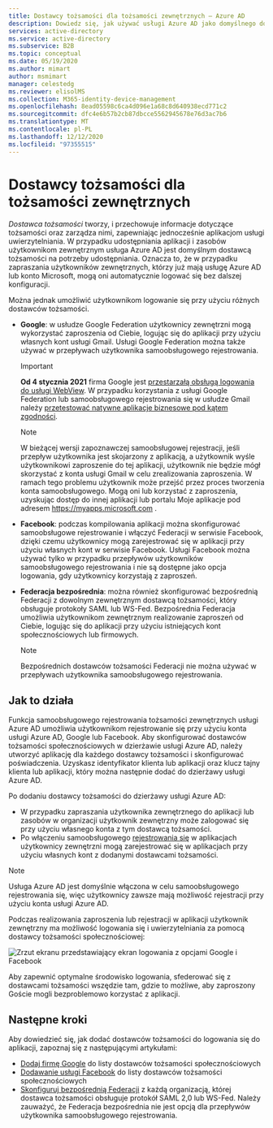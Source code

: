 ```yaml
---
title: Dostawcy tożsamości dla tożsamości zewnętrznych — Azure AD
description: Dowiedz się, jak używać usługi Azure AD jako domyślnego dostawcy tożsamości na potrzeby udostępniania użytkownikom zewnętrznym.
services: active-directory
ms.service: active-directory
ms.subservice: B2B
ms.topic: conceptual
ms.date: 05/19/2020
ms.author: mimart
author: msmimart
manager: celestedg
ms.reviewer: elisolMS
ms.collection: M365-identity-device-management
ms.openlocfilehash: 8ead05598c6ca4d096e1a68c8d640938ecd771c2
ms.sourcegitcommit: dfc4e6b57b2cb87dbcce5562945678e76d3ac7b6
ms.translationtype: MT
ms.contentlocale: pl-PL
ms.lasthandoff: 12/12/2020
ms.locfileid: "97355515"
---
```

# <a name="identity-providers-for-external-identities"></a>Dostawcy tożsamości dla tożsamości zewnętrznych

*Dostawca tożsamości* tworzy, i przechowuje informacje dotyczące tożsamości oraz zarządza nimi, zapewniając jednocześnie aplikacjom usługi uwierzytelniania. W przypadku udostępniania aplikacji i zasobów użytkownikom zewnętrznym usługa Azure AD jest domyślnym dostawcą tożsamości na potrzeby udostępniania. Oznacza to, że w przypadku zapraszania użytkowników zewnętrznych, którzy już mają usługę Azure AD lub konto Microsoft, mogą oni automatycznie logować się bez dalszej konfiguracji.

Można jednak umożliwić użytkownikom logowanie się przy użyciu różnych dostawców tożsamości.

- **Google**: w usłudze Google Federation użytkownicy zewnętrzni mogą wykorzystać zaproszenia od Ciebie, logując się do aplikacji przy użyciu własnych kont usługi Gmail. Usługi Google Federation można także używać w przepływach użytkownika samoobsługowego rejestrowania.
   > [!IMPORTANT]
   > **Od 4 stycznia 2021** firma Google jest [przestarzałą obsługą logowania do usługi WebView](https://developers.googleblog.com/2020/08/guidance-for-our-effort-to-block-less-secure-browser-and-apps.html). W przypadku korzystania z usługi Google Federation lub samoobsługowego rejestrowania się w usłudze Gmail należy [przetestować natywne aplikacje biznesowe pod kątem zgodności](google-federation.md#deprecation-of-webview-sign-in-support).

   > [!NOTE]
   > W bieżącej wersji zapoznawczej samoobsługowej rejestracji, jeśli przepływ użytkownika jest skojarzony z aplikacją, a użytkownik wyśle użytkownikowi zaproszenie do tej aplikacji, użytkownik nie będzie mógł skorzystać z konta usługi Gmail w celu zrealizowania zaproszenia. W ramach tego problemu użytkownik może przejść przez proces tworzenia konta samoobsługowego. Mogą oni lub korzystać z zaproszenia, uzyskując dostęp do innej aplikacji lub portalu Moje aplikacje pod adresem https://myapps.microsoft.com .

- **Facebook**: podczas kompilowania aplikacji można skonfigurować samoobsługowe rejestrowanie i włączyć Federacji w serwisie Facebook, dzięki czemu użytkownicy mogą zarejestrować się w aplikacji przy użyciu własnych kont w serwisie Facebook. Usługi Facebook można używać tylko w przypadku przepływów użytkowników samoobsługowego rejestrowania i nie są dostępne jako opcja logowania, gdy użytkownicy korzystają z zaproszeń.

- **Federacja bezpośrednia**: można również skonfigurować bezpośrednią Federacji z dowolnym zewnętrznym dostawcą tożsamości, który obsługuje protokoły SAML lub WS-Fed. Bezpośrednia Federacja umożliwia użytkownikom zewnętrznym realizowanie zaproszeń od Ciebie, logując się do aplikacji przy użyciu istniejących kont społecznościowych lub firmowych. 
   > [!NOTE]
   > Bezpośrednich dostawców tożsamości Federacji nie można używać w przepływach użytkownika samoobsługowego rejestrowania.


## <a name="how-it-works"></a>Jak to działa

Funkcja samoobsługowego rejestrowania tożsamości zewnętrznych usługi Azure AD umożliwia użytkownikom rejestrowanie się przy użyciu konta usługi Azure AD, Google lub Facebook. Aby skonfigurować dostawców tożsamości społecznościowych w dzierżawie usługi Azure AD, należy utworzyć aplikację dla każdego dostawcy tożsamości i skonfigurować poświadczenia. Uzyskasz identyfikator klienta lub aplikacji oraz klucz tajny klienta lub aplikacji, który można następnie dodać do dzierżawy usługi Azure AD.

Po dodaniu dostawcy tożsamości do dzierżawy usługi Azure AD:

- W przypadku zapraszania użytkownika zewnętrznego do aplikacji lub zasobów w organizacji użytkownik zewnętrzny może zalogować się przy użyciu własnego konta z tym dostawcą tożsamości.
- Po włączeniu samoobsługowego [rejestrowania się](self-service-sign-up-overview.md) w aplikacjach użytkownicy zewnętrzni mogą zarejestrować się w aplikacjach przy użyciu własnych kont z dodanymi dostawcami tożsamości.

> [!NOTE]
> Usługa Azure AD jest domyślnie włączona w celu samoobsługowego rejestrowania się, więc użytkownicy zawsze mają możliwość rejestracji przy użyciu konta usługi Azure AD.

Podczas realizowania zaproszenia lub rejestracji w aplikacji użytkownik zewnętrzny ma możliwość logowania się i uwierzytelniania za pomocą dostawcy tożsamości społecznościowej:

![Zrzut ekranu przedstawiający ekran logowania z opcjami Google i Facebook](media/identity-providers/sign-in-with-social-identity.png)

Aby zapewnić optymalne środowisko logowania, sfederować się z dostawcami tożsamości wszędzie tam, gdzie to możliwe, aby zaproszony Goście mogli bezproblemowo korzystać z aplikacji.  

## <a name="next-steps"></a>Następne kroki

Aby dowiedzieć się, jak dodać dostawców tożsamości do logowania się do aplikacji, zapoznaj się z następującymi artykułami:

- [Dodaj firmę Google](google-federation.md) do listy dostawców tożsamości społecznościowych
- [Dodawanie usługi Facebook](facebook-federation.md) do listy dostawców tożsamości społecznościowych
- [Skonfiguruj bezpośrednią Federacji](direct-federation.md) z każdą organizacją, której dostawca tożsamości obsługuje protokół SAML 2,0 lub WS-Fed. Należy zauważyć, że Federacja bezpośrednia nie jest opcją dla przepływów użytkownika samoobsługowego rejestrowania.

